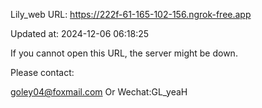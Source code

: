 Lily_web URL: https://222f-61-165-102-156.ngrok-free.app

Updated at: 2024-12-06 06:18:25

If you cannot open this URL, the server might be down.

Please contact: 

goley04@foxmail.com Or Wechat:GL_yeaH